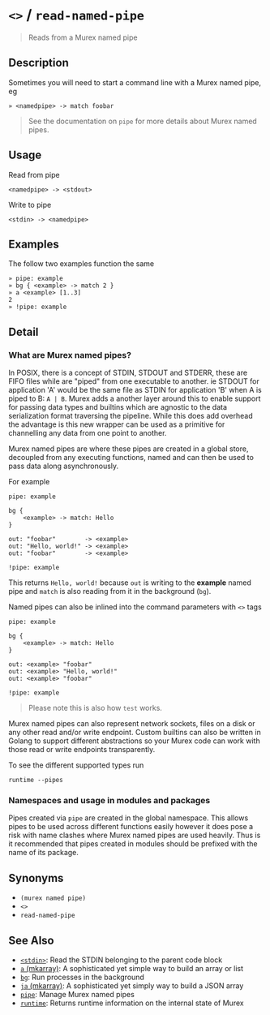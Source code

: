 # `<>` / `read-named-pipe`

> Reads from a Murex named pipe

## Description

Sometimes you will need to start a command line with a Murex named pipe, eg

```
» <namedpipe> -> match foobar
```

> See the documentation on `pipe` for more details about Murex named pipes.

## Usage

Read from pipe

```
<namedpipe> -> <stdout>
```

Write to pipe

```
<stdin> -> <namedpipe>
```

## Examples

The follow two examples function the same

```
» pipe: example
» bg { <example> -> match 2 }
» a <example> [1..3]
2
» !pipe: example
```

## Detail

### What are Murex named pipes?

In POSIX, there is a concept of STDIN, STDOUT and STDERR, these are FIFO files
while are "piped" from one executable to another. ie STDOUT for application 'A'
would be the same file as STDIN for application 'B' when A is piped to B:
`A | B`. Murex adds a another layer around this to enable support for passing
data types and builtins which are agnostic to the data serialization format
traversing the pipeline. While this does add overhead the advantage is this new
wrapper can be used as a primitive for channelling any data from one point to
another.

Murex named pipes are where these pipes are created in a global store,
decoupled from any executing functions, named and can then be used to pass
data along asynchronously.

For example

```
pipe: example

bg {
    <example> -> match: Hello
}

out: "foobar"        -> <example>
out: "Hello, world!" -> <example>
out: "foobar"        -> <example>

!pipe: example
```

This returns `Hello, world!` because `out` is writing to the **example** named
pipe and `match` is also reading from it in the background (`bg`).

Named pipes can also be inlined into the command parameters with `<>` tags

```
pipe: example

bg {
    <example> -> match: Hello
}

out: <example> "foobar"
out: <example> "Hello, world!"
out: <example> "foobar"

!pipe: example
```

> Please note this is also how `test` works.

Murex named pipes can also represent network sockets, files on a disk or any
other read and/or write endpoint. Custom builtins can also be written in Golang
to support different abstractions so your Murex code can work with those read
or write endpoints transparently.

To see the different supported types run

```
runtime --pipes
```

### Namespaces and usage in modules and packages

Pipes created via `pipe` are created in the global namespace. This allows pipes
to be used across different functions easily however it does pose a risk with
name clashes where Murex named pipes are used heavily. Thus is it recommended
that pipes created in modules should be prefixed with the name of its package.

## Synonyms

* `(murex named pipe)`
* `<>`
* `read-named-pipe`


## See Also

* [`<stdin>`](../commands/stdin.md):
  Read the STDIN belonging to the parent code block
* [`a` (mkarray)](../commands/a.md):
  A sophisticated yet simple way to build an array or list
* [`bg`](../commands/bg.md):
  Run processes in the background
* [`ja` (mkarray)](../commands/ja.md):
  A sophisticated yet simply way to build a JSON array
* [`pipe`](../commands/pipe.md):
  Manage Murex named pipes
* [`runtime`](../commands/runtime.md):
  Returns runtime information on the internal state of Murex